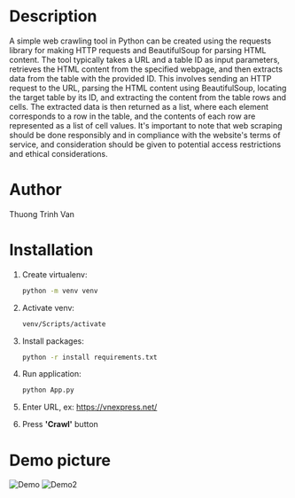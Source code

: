 # Description
A simple web crawling tool in Python can be created using the requests library for making HTTP requests and BeautifulSoup for parsing HTML content. The tool typically takes a URL and a table ID as input parameters, retrieves the HTML content from the specified webpage, and then extracts data from the table with the provided ID. This involves sending an HTTP request to the URL, parsing the HTML content using BeautifulSoup, locating the target table by its ID, and extracting the content from the table rows and cells. The extracted data is then returned as a list, where each element corresponds to a row in the table, and the contents of each row are represented as a list of cell values. It's important to note that web scraping should be done responsibly and in compliance with the website's terms of service, and consideration should be given to potential access restrictions and ethical considerations. </br>

# Author
Thuong Trinh Van </br>

# Installation

1. Create virtualenv:

   ```bash
   python -m venv venv

2. Activate venv:

   ```bash
   venv/Scripts/activate   

3. Install packages:

   ```bash
   python -r install requirements.txt

4. Run application:

   ```bash
   python App.py

5. Enter URL, ex: https://vnexpress.net/

6. Press **'Crawl'** button

# Demo picture
![Demo](Demo.png)
![Demo2](Demo2.png)
